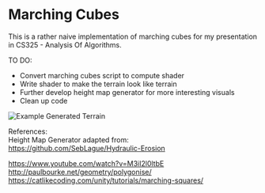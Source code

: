 # Marching Cubes

This is a rather naive implementation of marching cubes for my presentation in CS325 - Analysis Of Algorithms.

TO DO:
- Convert marching cubes script to compute shader
- Write shader to make the terrain look like terrain
- Further develop height map generator for more interesting visuals
- Clean up code

![Example Generated Terrain](https://puu.sh/ELWwE.png)

References:<br/>
Height Map Generator adapted from: https://github.com/SebLague/Hydraulic-Erosion

https://www.youtube.com/watch?v=M3iI2l0ltbE<br/>
http://paulbourke.net/geometry/polygonise/<br/>
https://catlikecoding.com/unity/tutorials/marching-squares/<br/>
